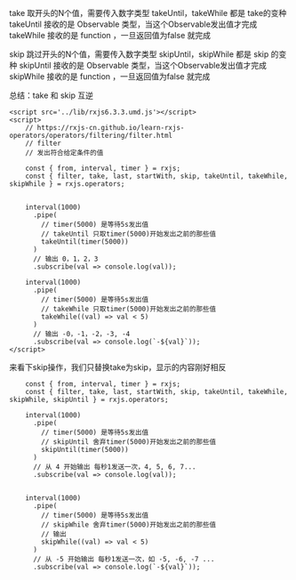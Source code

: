 take 取开头的N个值，需要传入数字类型
takeUntil，takeWhile 都是 take的变种
takeUntil 接收的是 Observable 类型，当这个Observable发出值才完成
takeWhile 接收的是 function ，一旦返回值为false 就完成

skip 跳过开头的N个值，需要传入数字类型
skipUntil，skipWhile 都是 skip 的变种
skipUntil 接收的是 Observable 类型，当这个Observable发出值才完成
skipWhile 接收的是 function ，一旦返回值为false 就完成

总结：take 和 skip 互逆
```
<script src='../lib/rxjs6.3.3.umd.js'></script>
<script>
    // https://rxjs-cn.github.io/learn-rxjs-operators/operators/filtering/filter.html
    // filter
    // 发出符合给定条件的值

    const { from, interval, timer } = rxjs;
    const { filter, take, last, startWith, skip, takeUntil, takeWhile, skipWhile } = rxjs.operators;


    interval(1000)
      .pipe(
        // timer(5000) 是等待5s发出值
        // takeUntil 只取timer(5000)开始发出之前的那些值
        takeUntil(timer(5000))
      )
      // 输出 0，1，2，3
      .subscribe(val => console.log(val));

    interval(1000)
      .pipe(
        // timer(5000) 是等待5s发出值
        // takeWhile 只取timer(5000)开始发出之前的那些值
        takeWhile((val) => val < 5)
      )
      // 输出 -0，-1，-2，-3, -4
      .subscribe(val => console.log(`-${val}`));
</script>
```

来看下skip操作，我们只替换take为skip，显示的内容刚好相反
```
    const { from, interval, timer } = rxjs;
    const { filter, take, last, startWith, skip, takeUntil, takeWhile, skipWhile, skipUntil } = rxjs.operators;

    interval(1000)
      .pipe(
        // timer(5000) 是等待5s发出值
        // skipUntil 舍弃timer(5000)开始发出之前的那些值
        skipUntil(timer(5000))
      )
      // 从 4 开始输出 每秒1发送一次，4, 5, 6, 7...
      .subscribe(val => console.log(val));


    interval(1000)
      .pipe(
        // timer(5000) 是等待5s发出值
        // skipWhile 舍弃timer(5000)开始发出之前的那些值
        // 输出
        skipWhile((val) => val < 5)
      )
      // 从 -5 开始输出 每秒1发送一次，如 -5, -6, -7 ...
      .subscribe(val => console.log(`-${val}`));
```
